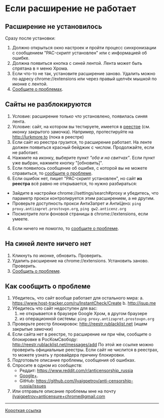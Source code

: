 # Если расширение не работает

## Расширение не установилось

Сразу после установки:

1. Должно открыться окно настроек и пройти процесс синхронизации с сообщением "PAC-скрипт установлен" или с информацией об ошибке.
2. Должна появиться кнопка с синей лентой. Лента может быть спрятана в ≡ меню Хрома.
3. Если что-то не так, установите расширение заново. Удалить можно по адресу chrome://extensions или через правый щелчёк мышкой по иконке с лентой.
4. [Сообщите о проблемах](#Как-сообщить-о-проблеме).

## Сайты не разблокируются

1. Условие: расширение _только что_ установлено, появилась синяя лента.
2. Условие: сайт, на котором вы тестируете, имеется в [реестре](http://reestr.rublacklist.net) (см. иконку закрытого замочка).
   Например, протестируйте на http://lurkmore.to (пока в реестре)
3. Если сайт из реестра грузится, то расширение работает. На ленте должен появиться красный бейджик с числом. Продолжайте, если не работает.
4. Нажмите на иконку, выберите пункт _"оба и на свитчах"_.
   Если пункт уже выбран, нажмите кнопку "[обновить]".
2. Если появилось сообщение об ошибке, с которой вы не можете справиться, то [сообщите о проблеме](#Как-сообщить-о-проблеме).
3. Если ошибок нет, пишет "PAC-скрипт установлен", но сайт __из реестра__ всё равно не открывается, то нужно разбираться:
  * Зайдите в настройки chrome://settings/search#proxy и убедитесь, что параметр прокси контролируется этим расширением, а не другим.
  * Проверьте доступность прокси АнтиЗапрет и АнтиЦенз: `ping proxy.antizapret.prostovpn.org`, `ping gw2.anticenz.org`
  * Посмотрите логи фоновой страницы в chrome://extensions, если умеете.
4. Если ничего не помогло, то [сообщите о проблеме](#Как-сообщить-о-проблеме).

## На синей ленте ничего нет

1. Кликнуть по иконке, обновить. Проверить.
2. Удалить расширение на chrome://extensions. Установить заново. Проверить.
3. [Сообщить о проблеме](#Как-сообщить-о-проблеме).

## Как сообщить о проблеме

1. Убедитесь, что сайт вообще работает для остального мира:
   a. https://www.host-tracker.com/ru/InstantCheck/Create
   b. http://isup.me
2. Убедитесь что сайт недоступен для вас:
   1) не открывается в браузере Google Хром, в другом браузере
   2) из операционной системы: `ping proxy.antizapret.prostovpn.org`
3. Проверьте реестр блокировок: http://reestr.rublacklist.net (ищем закрытые замочки)
4. Если сайта нет в реестре, то расширение ни при чём, сообщите о блокировке в РосКомСвободу:
     http://reestr.rublacklist.net/messages/add
   По этой же ссылке можно проверить официальные реестры. Если сайт не числится в реестрах, то можете узнать у провайдера причину блокировки.
5. Подготовьте описание проблемы, сообщения об ошибках.
6. Спросите в одном из сообществ:
   * Реддит: https://www.reddit.com/r/anticensorship_russia
   * [Google+](https://plus.google.com/communities/113037048541138220990/stream/0840196a-f974-4cc6-9c6d-060a7747b6bf).
   * GitHub: https://github.com/ilyaigpetrov/anti-censorship-russia/issues
7. Или отправьте описание проблемы мне на почту ilyaigpetrov+anticensure+chrome@gmail.com

________

[Короткая ссылка](https://git.io/vgDQr)
